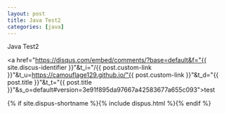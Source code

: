 ```yaml
---
layout: post
title: Java Test2
categories: [java]
---
```


Java Test2

<a href="https://disqus.com/embed/comments/?base=default&f="{{ site.discus-identifier }}"&t_i="/{{ post.custom-link }}"&t_u=https://camouflage129.github.io/"{{ post.custom-link }}"&t_d="{{ post.title }}"&t_t="{{ post.title }}"&s_o=default#version=3e91f895da97667a42583677a655c093">test</a>



{% if site.dispus-shortname %}{% include dispus.html %}{% endif %}